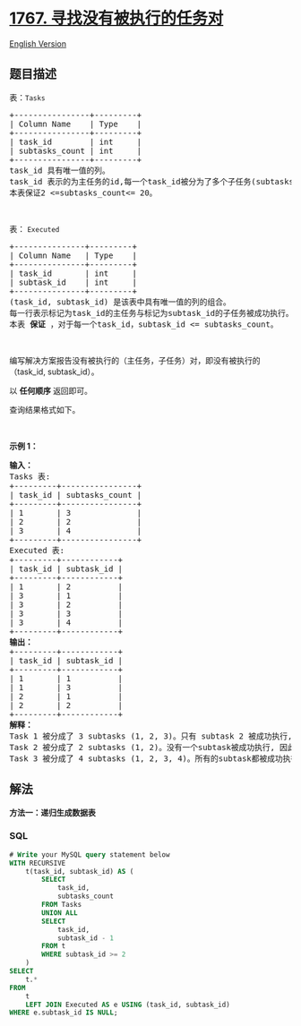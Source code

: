 # [1767. 寻找没有被执行的任务对](https://leetcode.cn/problems/find-the-subtasks-that-did-not-execute)

[English Version](/solution/1700-1799/1767.Find%20the%20Subtasks%20That%20Did%20Not%20Execute/README_EN.md)

## 题目描述

<!-- 这里写题目描述 -->

<p>表：<code>Tasks</code></p>

<pre>
+----------------+---------+
| Column Name    | Type    |
+----------------+---------+
| task_id        | int     |
| subtasks_count | int     |
+----------------+---------+
task_id 具有唯一值的列。
task_id 表示的为主任务的id,每一个task_id被分为了多个子任务(subtasks)，subtasks_count表示为子任务的个数（n），它的值表示了子任务的索引从1到n。
本表保证2 &lt;=subtasks_count&lt;= 20。
</pre>

<p>&nbsp;</p>

<p>表： <code>Executed</code></p>

<pre>
+---------------+---------+
| Column Name   | Type    |
+---------------+---------+
| task_id       | int     |
| subtask_id    | int     |
+---------------+---------+
(task_id, subtask_id) 是该表中具有唯一值的列的组合。
每一行表示标记为task_id的主任务与标记为subtask_id的子任务被成功执行。
本表 <strong>保证 </strong>，对于每一个task_id，subtask_id &lt;= subtasks_count。
</pre>

<p>&nbsp;</p>

<p>编写解决方案报告没有被执行的（主任务，子任务）对，即没有被执行的（task_id, subtask_id）。</p>

<p>以 <strong>任何顺序</strong> 返回即可。</p>

<p>查询结果格式如下。</p>

<p>&nbsp;</p>

<p><strong>示例 1：</strong></p>

<pre>
<strong>输入：
</strong>Tasks 表:
+---------+----------------+
| task_id | subtasks_count |
+---------+----------------+
| 1       | 3              |
| 2       | 2              |
| 3       | 4              |
+---------+----------------+
Executed 表:
+---------+------------+
| task_id | subtask_id |
+---------+------------+
| 1       | 2          |
| 3       | 1          |
| 3       | 2          |
| 3       | 3          |
| 3       | 4          |
+---------+------------+
<strong>输出：</strong>
+---------+------------+
| task_id | subtask_id |
+---------+------------+
| 1       | 1          |
| 1       | 3          |
| 2       | 1          |
| 2       | 2          |
+---------+------------+
<strong>解释：</strong>
Task 1 被分成了 3 subtasks (1, 2, 3)。只有 subtask 2 被成功执行, 所以我们返回 (1, 1) 和 (1, 3) 这两个主任务子任务对。
Task 2 被分成了 2 subtasks (1, 2)。没有一个subtask被成功执行, 因此我们返回(2, 1)和(2, 2)。
Task 3 被分成了 4 subtasks (1, 2, 3, 4)。所有的subtask都被成功执行，因此对于Task 3,我们不返回任何值。</pre>

## 解法

<!-- 这里可写通用的实现逻辑 -->

**方法一：递归生成数据表**

<!-- tabs:start -->

### **SQL**

<!-- 这里可写当前语言的特殊实现逻辑 -->

```sql
# Write your MySQL query statement below
WITH RECURSIVE
    t(task_id, subtask_id) AS (
        SELECT
            task_id,
            subtasks_count
        FROM Tasks
        UNION ALL
        SELECT
            task_id,
            subtask_id - 1
        FROM t
        WHERE subtask_id >= 2
    )
SELECT
    t.*
FROM
    t
    LEFT JOIN Executed AS e USING (task_id, subtask_id)
WHERE e.subtask_id IS NULL;
```

<!-- tabs:end -->
